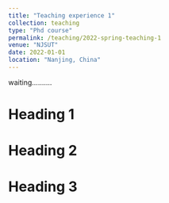 ```yaml
---
title: "Teaching experience 1"
collection: teaching
type: "Phd course"
permalink: /teaching/2022-spring-teaching-1
venue: "NJSUT"
date: 2022-01-01
location: "Nanjing, China"
---
```


waiting..........

Heading 1
======

Heading 2
======

Heading 3
======
